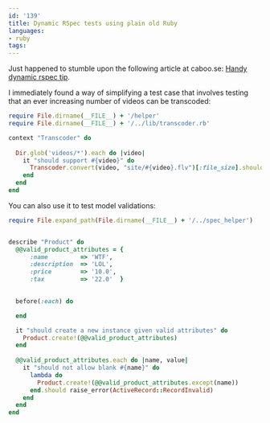 ```yaml
---
id: '139'
title: Dynamic RSpec tests using plain old Ruby
languages:
- ruby
tags:
---
```

Just happened to stumble upon the following article at caboo.se: [Handy dynamic rspec tip](http://www.caboo.se/articles/2008/1/21/handy-dynamic-rspec-tip#comments).

I immediately found a way of simplifying a test case that involves testing that an ever increasing number of videos can be transcoded:


```ruby
require File.dirname(__FILE__) + '/helper'
require File.dirname(__FILE__) + '/../lib/transcoder.rb'

context "Transcoder" do
  
  Dir.glob('videos/*').each do |video|
    it "should support #{video}" do
      Transcoder.convert(video, "site/#{video}.flv")[:file_size].should > 0
    end
  end
end
```
    

You can also use it to test model validations:


```ruby
require File.expand_path(File.dirname(__FILE__) + '/../spec_helper')


describe "Product" do
  @@valid_product_attributes = { 
      :name         => 'WTF',
      :description  => 'LOL',
      :price        => '10.0',
      :tax          => '22.0'  }

  
  before(:each) do

  end

  it "should create a new instance given valid attributes" do
    Product.create!(@@valid_product_attributes)
  end
  
  @@valid_product_attributes.each do |name, value|
    it "should not allow blank #{name}" do
      lambda do
        Product.create!(@@valid_product_attributes.except(name))
      end.should raise_error(ActiveRecord::RecordInvalid)
    end
  end
end
```
    

